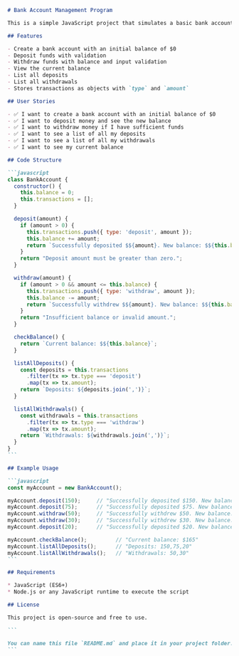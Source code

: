 ````markdown
# Bank Account Management Program

This is a simple JavaScript project that simulates a basic bank account system. It allows users to deposit and withdraw money, track transactions, and check their account balance.

## Features

- Create a bank account with an initial balance of $0
- Deposit funds with validation
- Withdraw funds with balance and input validation
- View the current balance
- List all deposits
- List all withdrawals
- Stores transactions as objects with `type` and `amount`

## User Stories

- ✅ I want to create a bank account with an initial balance of $0
- ✅ I want to deposit money and see the new balance
- ✅ I want to withdraw money if I have sufficient funds
- ✅ I want to see a list of all my deposits
- ✅ I want to see a list of all my withdrawals
- ✅ I want to see my current balance

## Code Structure

```javascript
class BankAccount {
  constructor() {
    this.balance = 0;
    this.transactions = [];
  }

  deposit(amount) {
    if (amount > 0) {
      this.transactions.push({ type: 'deposit', amount });
      this.balance += amount;
      return `Successfully deposited $${amount}. New balance: $${this.balance}`;
    }
    return "Deposit amount must be greater than zero.";
  }

  withdraw(amount) {
    if (amount > 0 && amount <= this.balance) {
      this.transactions.push({ type: 'withdraw', amount });
      this.balance -= amount;
      return `Successfully withdrew $${amount}. New balance: $${this.balance}`;
    }
    return "Insufficient balance or invalid amount.";
  }

  checkBalance() {
    return `Current balance: $${this.balance}`;
  }

  listAllDeposits() {
    const deposits = this.transactions
      .filter(tx => tx.type === 'deposit')
      .map(tx => tx.amount);
    return `Deposits: ${deposits.join(',')}`;
  }

  listAllWithdrawals() {
    const withdrawals = this.transactions
      .filter(tx => tx.type === 'withdraw')
      .map(tx => tx.amount);
    return `Withdrawals: ${withdrawals.join(',')}`;
  }
}
```

## Example Usage

```javascript
const myAccount = new BankAccount();

myAccount.deposit(150);     // "Successfully deposited $150. New balance: $150"
myAccount.deposit(75);      // "Successfully deposited $75. New balance: $225"
myAccount.withdraw(50);     // "Successfully withdrew $50. New balance: $175"
myAccount.withdraw(30);     // "Successfully withdrew $30. New balance: $145"
myAccount.deposit(20);      // "Successfully deposited $20. New balance: $165"

myAccount.checkBalance();         // "Current balance: $165"
myAccount.listAllDeposits();      // "Deposits: 150,75,20"
myAccount.listAllWithdrawals();   // "Withdrawals: 50,30"
```

## Requirements

* JavaScript (ES6+)
* Node.js or any JavaScript runtime to execute the script

## License

This project is open-source and free to use.

```

You can name this file `README.md` and place it in your project folder. Let me know if you'd like to add testing instructions or publish it on GitHub.
```
